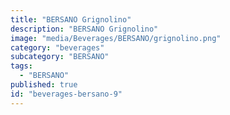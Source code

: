 ```yaml
---
title: "BERSANO Grignolino"
description: "BERSANO Grignolino"
image: "media/Beverages/BERSANO/grignolino.png"
category: "beverages"
subcategory: "BERSANO"
tags:
  - "BERSANO"
published: true
id: "beverages-bersano-9"
---
```

